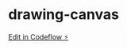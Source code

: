 # drawing-canvas

[Edit in Codeflow ⚡️](https://stackblitz.com/~/github.com/gonzalote99/drawing-canvas)